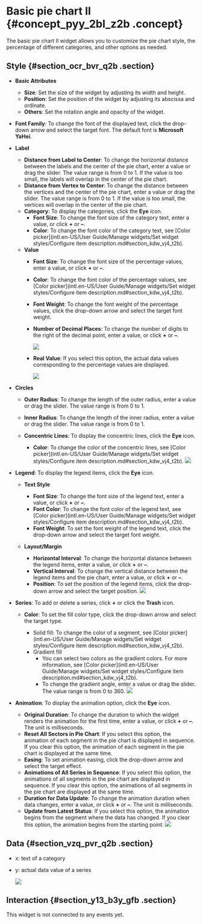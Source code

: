 # Basic pie chart II {#concept_pyy_2bl_z2b .concept}

The basic pie chart II widget allows you to customize the pie chart style, the percentage of different categories, and other options as needed.

## Style {#section_ocr_bvr_q2b .section}

-   **Basic Attributes**

    -   **Size**: Set the size of the widget by adjusting its width and height.
    -   **Position**: Set the position of the widget by adjusting its abscissa and ordinate.
    -   **Others**: Set the rotation angle and opacity of the widget.
-   **Font Family**: To change the font of the displayed text, click the drop-down arrow and select the target font. The default font is **Microsoft YaHei**.
-   **Label**
    -   **Distance from Label to Center**: To change the horizontal distance between the labels and the center of the pie chart, enter a value or drag the slider. The value range is from 0 to 1. If the value is too small, the labels will overlap in the center of the pie chart.
    -   **Distance from Vertex to Center**: To change the distance between the vertices and the center of the pie chart, enter a value or drag the slider. The value range is from 0 to 1. If the value is too small, the vertices will overlap in the center of the pie chart.
    -   **Category**: To display the categories, click the **Eye** icon.
        -   **Font Size**: To change the font size of the category text, enter a value, or click **+** or **–**.
        -   **Color**: To change the font color of the category text, see [Color picker](intl.en-US/User Guide/Manage widgets/Set widget styles/Configure item description.md#section_kdw_vj4_t2b).
    -   **Value**
        -   **Font Size**: To change the font size of the percentage values, enter a value, or click **+** or **–**.
        -   **Color**: To change the font color of the percentage values, see [Color picker](intl.en-US/User Guide/Manage widgets/Set widget styles/Configure item description.md#section_kdw_vj4_t2b).
        -   **Font Weight**: To change the font weight of the percentage values, click the drop-down arrow and select the target font weight.
        -   **Number of Decimal Places**: To change the number of digits to the right of the decimal point, enter a value, or click **+** or **–**.

            ![](http://static-aliyun-doc.oss-cn-hangzhou.aliyuncs.com/assets/img/19057/155808365311087_en-US.png)

        -   **Real Value**: If you select this option, the actual data values corresponding to the percentage values are displayed.

            ![](http://static-aliyun-doc.oss-cn-hangzhou.aliyuncs.com/assets/img/19057/155808365311089_en-US.png)

-   **Circles**
    -   **Outer Radius**: To change the length of the outer radius, enter a value or drag the slider. The value range is from 0 to 1.
    -   **Inner Radius**: To change the length of the inner radius, enter a value or drag the slider. The value range is from 0 to 1.
    -   **Concentric Lines**: To display the concentric lines, click the **Eye** icon.

        -   **Color**: To change the color of the concentric lines, see [Color picker](intl.en-US/User Guide/Manage widgets/Set widget styles/Configure item description.md#section_kdw_vj4_t2b).
        ![](http://static-aliyun-doc.oss-cn-hangzhou.aliyuncs.com/assets/img/19057/155808365411094_en-US.png)

-   **Legend**: To display the legend items, click the **Eye** icon.
    -   **Text Style**
        -   **Font Size**: To change the font size of the legend text, enter a value, or click **+** or **–**.
        -   **Font Color**: To change the font color of the legend text, see [Color picker](intl.en-US/User Guide/Manage widgets/Set widget styles/Configure item description.md#section_kdw_vj4_t2b).
        -   **Font Weight**: To set the font weight of the legend text, click the drop-down arrow and select the target font weight.
    -   **Layout/Margin**

        -   **Horizontal Interval**: To change the horizontal distance between the legend items, enter a value, or click **+** or **–**.
        -   **Vertical Interval**: To change the vertical distance between the legend items and the pie chart, enter a value, or click **+** or **–**.
        -   **Position**: To set the position of the legend items, click the drop-down arrow and select the target position.
        ![](http://static-aliyun-doc.oss-cn-hangzhou.aliyuncs.com/assets/img/19057/155808365411105_en-US.png)

-   **Series**: To add or delete a series, click **+** or click the **Trash** icon.
    -   **Color**: To set the fill color type, click the drop-down arrow and select the target type.

        -   Solid fill: To change the color of a segment, see [Color picker](intl.en-US/User Guide/Manage widgets/Set widget styles/Configure item description.md#section_kdw_vj4_t2b).
        -   Gradient fill
            -   You can select two colors as the gradient colors. For more information, see [Color picker](intl.en-US/User Guide/Manage widgets/Set widget styles/Configure item description.md#section_kdw_vj4_t2b).
            -   To change the gradient angle, enter a value or drag the slider. The value range is from 0 to 360.
        ![](http://static-aliyun-doc.oss-cn-hangzhou.aliyuncs.com/assets/img/19057/155808365411107_en-US.png)

-   **Animation**: To display the animation option, click the **Eye** icon.

    -   **Original Duration**: To change the duration to which the widget renders the animation for the first time, enter a value, or click **+** or **–**. The unit is milliseconds.
    -   **Reset All Sectors in Pie Chart**: If you select this option, the animation of each segment in the pie chart is displayed in sequence. If you clear this option, the animation of each segment in the pie chart is displayed at the same time.
    -   **Easing**: To set animation easing, click the drop-down arrow and select the target effect.
    -   **Animations of All Series in Sequence**: If you select this option, the animations of all segments in the pie chart are displayed in sequence. If you clear this option, the animations of all segments in the pie chart are displayed at the same time.
    -   **Duration for Data Update**: To change the animation duration when data changes, enter a value, or click **+** or **–**. The unit is milliseconds.
    -   **Update from Latest Status**: If you select this option, the animation begins from the segment where the data has changed. If you clear this option, the animation begins from the starting point.
    ![](http://static-aliyun-doc.oss-cn-hangzhou.aliyuncs.com/assets/img/19057/155808365421062_en-US.png)


## Data {#section_vzq_pvr_q2b .section}

-   x: text of a category
-   y: actual data value of a series

    ![](http://static-aliyun-doc.oss-cn-hangzhou.aliyuncs.com/assets/img/19057/155808365411110_en-US.png)


## Interaction {#section_y13_b3y_gfb .section}

This widget is not connected to any events yet.

